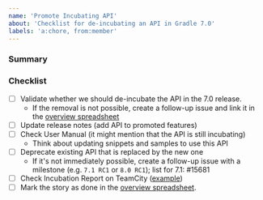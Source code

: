 ```yaml
---
name: 'Promote Incubating API'
about: 'Checklist for de-incubating an API in Gradle 7.0'
labels: 'a:chore, from:member'
---
```


### Summary
<!--- List the API methods for de-incubation -->

### Checklist
- [ ] Validate whether we should de-incubate the API in the 7.0 release.
    - If the removal is not possible, create a follow-up issue and link it in the [overview spreadsheet](https://docs.google.com/spreadsheets/d/19J1nR_dFKpfKdu5KDFMVZGfjR0ysT9DthsBUPwf8mkM/edit#gid=1195622786)
- [ ] Update release notes (add API to promoted features)
- [ ] Check User Manual (it might mention that the API is still incubating)
  - Think about updating snippets and samples to use this API
- [ ] Deprecate existing API that is replaced by the new one
  - If it's not immediately possible, create a follow-up issue with a milestone (e.g. `7.1 RC1` or `8.0 RC1`); list for 7.1: #15681
- [ ] Check Incubation Report on TeamCity ([example](https://builds.gradle.org/viewLog.html?buildId=40024670&buildTypeId=Gradle_Check_SanityCheck&tab=report_project951_Incubating_APIs_Report)) 
- [ ] Mark the story as done in the [overview spreadsheet](https://docs.google.com/spreadsheets/d/19J1nR_dFKpfKdu5KDFMVZGfjR0ysT9DthsBUPwf8mkM/edit?ts=5fcfefb8#gid=0).  

